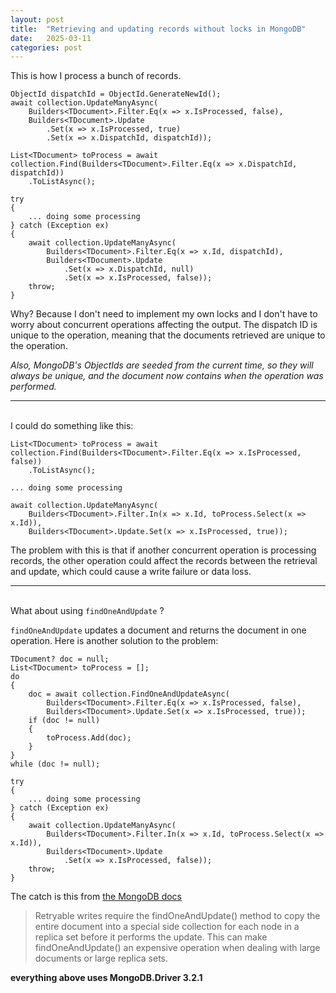 ```yaml
---
layout: post
title:  "Retrieving and updating records without locks in MongoDB"
date:   2025-03-11
categories: post
---
```


This is how I process a bunch of records.
```
ObjectId dispatchId = ObjectId.GenerateNewId();
await collection.UpdateManyAsync(
    Builders<TDocument>.Filter.Eq(x => x.IsProcessed, false),
    Builders<TDocument>.Update
        .Set(x => x.IsProcessed, true)
        .Set(x => x.DispatchId, dispatchId));

List<TDocument> toProcess = await collection.Find(Builders<TDocument>.Filter.Eq(x => x.DispatchId, dispatchId))
    .ToListAsync();

try
{
    ... doing some processing
} catch (Exception ex)
{
    await collection.UpdateManyAsync(
        Builders<TDocument>.Filter.Eq(x => x.Id, dispatchId),
        Builders<TDocument>.Update
            .Set(x => x.DispatchId, null)
            .Set(x => x.IsProcessed, false));
    throw;
}
```

Why? Because I don't need to implement my own locks and I don't have to worry about concurrent operations affecting the output.
The dispatch ID is unique to the operation, meaning that the documents retrieved are unique to the operation.

*Also, MongoDB's ObjectIds are seeded from the current time, so they will always be unique, and the document now contains when the operation was performed.*

---

\
I could do something like this:

```
List<TDocument> toProcess = await collection.Find(Builders<TDocument>.Filter.Eq(x => x.IsProcessed, false))
    .ToListAsync();

... doing some processing

await collection.UpdateManyAsync(
    Builders<TDocument>.Filter.In(x => x.Id, toProcess.Select(x => x.Id)),
    Builders<TDocument>.Update.Set(x => x.IsProcessed, true));

```

The problem with this is that if another concurrent operation is processing records, the other operation could affect the records between the retrieval and update, which could cause a write failure or data loss.

---

\
What about using `findOneAndUpdate` ?

`findOneAndUpdate` updates a document and returns the document in one operation. Here is another solution to the problem:

```
TDocument? doc = null;
List<TDocument> toProcess = [];
do
{
    doc = await collection.FindOneAndUpdateAsync(
        Builders<TDocument>.Filter.Eq(x => x.IsProcessed, false),
        Builders<TDocument>.Update.Set(x => x.IsProcessed, true));
    if (doc != null)
    {
        toProcess.Add(doc);
    }
}
while (doc != null);

try
{
    ... doing some processing
} catch (Exception ex)
{
    await collection.UpdateManyAsync(
        Builders<TDocument>.Filter.In(x => x.Id, toProcess.Select(x => x.Id)),
        Builders<TDocument>.Update
            .Set(x => x.IsProcessed, false));
    throw;
}
```

The catch is this from [the MongoDB docs](https://www.mongodb.com/docs/manual/reference/method/db.collection.findOneAndUpdate/#mongodb-method-db.collection.findOneAndUpdate)

> Retryable writes require the findOneAndUpdate() method to copy the entire document into a special side collection for each node in a replica set before it performs the update. This can make findOneAndUpdate() an expensive operation when dealing with large documents or large replica sets.

**everything above uses MongoDB.Driver 3.2.1**